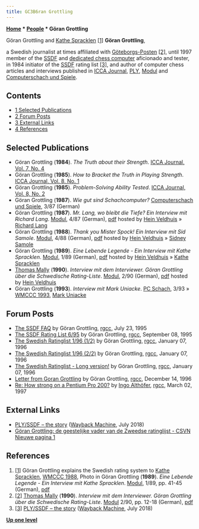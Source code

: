 ```yaml
---
title: GC3B6ran Grottling
---
```

**[Home](Home "Home") * [People](People "People") * Göran Grottling**

[](File:GrottlingKatheSpracklen.jpg) Göran Grottling and [Kathe Spracklen](Kathe_Spracklen "Kathe Spracklen") <a id="cite-note-1" href="#cite-ref-1">[1]</a>
**Göran Grottling**,

a Swedish journalist at times affiliated with [Göteborgs-Posten](https://en.wikipedia.org/wiki/G%C3%B6teborgs-Posten)
<a id="cite-note-2" href="#cite-ref-2">[2]</a>,
until 1997 member of the [SSDF](SSDF "SSDF") and [dedicated chess computer](Dedicated_Chess_Computers "Dedicated Chess Computers") aficionado and tester,
in 1984 initiator of the [SSDF](SSDF "SSDF") rating list <a id="cite-note-3" href="#cite-ref-3">[3]</a>,
and author of computer chess articles and interviews published in [ICCA Journal](ICGA_Journal "ICGA Journal"), [PLY](</PLY_(Magazine)> "PLY (Magazine)"), [Modul](Modul "Modul") and [Computerschach und Spiele](Computerschach_und_Spiele "Computerschach und Spiele").

## Contents

- [1 Selected Publications](#selected-publications)
- [2 Forum Posts](#forum-posts)
- [3 External Links](#external-links)
- [4 References](#references)

## Selected Publications

- Göran Grottling (**1984**). *The Truth about their Strength*. [ICCA Journal, Vol. 7, No. 4](ICGA_Journal#7_4 "ICGA Journal")
- Göran Grottling (**1985**). *How to Bracket the Truth in Playing Strength*. [ICCA Journal, Vol. 8, No. 1](ICGA_Journal#8_1 "ICGA Journal")
- Göran Grottling (**1985**). *Problem-Solving Ability Tested*. [ICCA Journal, Vol. 8, No. 2](ICGA_Journal#8_2 "ICGA Journal")
- Göran Grottling (**1987**). *Wie gut sind Schachcomputer?* [Computerschach und Spiele](Computerschach_und_Spiele "Computerschach und Spiele"), 3/87 (German)
- Göran Grottling (**1987**). *Mr. Lang, wo bleibt die Tiefe? Ein Interview mit Richard Lang*. [Modul](Modul "Modul"), 4/87 (German), [pdf](http://www.schaakcomputers.nl/hein_veldhuis/database/files/12-1987,%20Modul,%20Goran%20Grottling,%20Interview%20mit%20Richard%20Lang.pdf) hosted by [Hein Veldhuis](Hein_Veldhuis "Hein Veldhuis") » [Richard Lang](Richard_Lang "Richard Lang")
- Göran Grottling (**1988**). *Thank you Mister Spock! Ein Interview mit Sid Samole*. [Modul](Modul "Modul"), 4/88 (German), [pdf](http://www.schaakcomputers.nl/hein_veldhuis/database/files/12-1988,%20Modul,%20Interview%20mit%20Sid%20Samole.pdf) hosted by [Hein Veldhuis](Hein_Veldhuis "Hein Veldhuis") » [Sidney Samole](Sidney_Samole "Sidney Samole")
- Göran Grottling (**1989**). *Eine Lebende Legende - Ein Interview mit Kathe Spracklen*. [Modul](Modul "Modul"), 1/89 (German), [pdf](http://www.schaakcomputers.nl/hein_veldhuis/database/files/03-1989,%20Modul,%20Goran%20Grottling,%20Ein%20Interview%20mit%20Kathe%20Spracklen.pdf) hosted by [Hein Veldhuis](Hein_Veldhuis "Hein Veldhuis") » [Kathe Spracklen](Kathe_Spracklen "Kathe Spracklen")
- [Thomas Mally](Thomas_Mally "Thomas Mally") (**1990**). *Interview mit dem Interviewer. Göran Grottling über die Schwedische Rating-Liste*. [Modul](Modul "Modul"), 2/90 (German), [pdf](http://www.schaakcomputers.nl/hein_veldhuis/database/files/06-1990,%20Modul,%20Goran%20Grottling%20uber%20die%20Schwedische%20Rating-Liste.pdf) hosted by [Hein Veldhuis](Hein_Veldhuis "Hein Veldhuis")
- Göran Grottling (**1993**). *Interview mit Mark Uniacke*. [PC Schach](PC_Schach "PC Schach"), 3/93 » [WMCCC 1993](WMCCC_1993 "WMCCC 1993"), [Mark Uniacke](Mark_Uniacke "Mark Uniacke")

## Forum Posts

- [The SSDF FAQ](https://groups.google.com/d/msg/rec.games.chess.computer/k07HlW__jxo/FlJTp9kN_KcJ) by Göran Grottling, [rgcc](Computer_Chess_Forums "Computer Chess Forums"), July 23, 1995
- [The SSDF Rating List 6/95](https://groups.google.com/d/msg/rec.games.chess.computer/DGRnYtzTth4/5PXFyZq5OfIJ) by Göran Grottling, [rgcc](Computer_Chess_Forums "Computer Chess Forums"), September 08, 1995
- [The Swedish Ratinglist 1/96 (1/2)](https://groups.google.com/d/msg/rec.games.chess.computer/loYC28ZCB4M/O8_L2c1eFJkJ) by Göran Grottling, [rgcc](Computer_Chess_Forums "Computer Chess Forums"), January 07, 1996
- [The Swedish Ratinglist 1/96 (2/2)](https://groups.google.com/d/msg/rec.games.chess.computer/Xa9iZMniCT0/K_Gk_v7XD14J) by Göran Grottling, [rgcc](Computer_Chess_Forums "Computer Chess Forums"), January 07, 1996
- [The Swedish Ratinglist - Long version!](https://groups.google.com/d/msg/rec.games.chess.computer/HxI6byKNUGY/5CYJb6LbIyUJ) by Göran Grottling, [rgcc](Computer_Chess_Forums "Computer Chess Forums"), January 07, 1996
- [Letter from Goran Grottling](https://groups.google.com/d/msg/rec.games.chess.computer/Id8L86Xr70g/O4g5IlN_mw8J) by Göran Grottling, [rgcc](Computer_Chess_Forums "Computer Chess Forums"), December 14, 1996
- [Re: How strong on a Pentium Pro 200?](https://groups.google.com/d/msg/rec.games.chess.computer/vCMVMTvJE8g/kAlYwZcJxtMJ) by [Ingo Althöfer](Ingo_Alth%C3%B6fer "Ingo Althöfer"), [rgcc](Computer_Chess_Forums "Computer Chess Forums"), March 02, 1997

## External Links

- [PLY/SSDF – the story](https://web.archive.org/web/20180713223218/http://privat.bahnhof.se/wb432434/historik.htm) ([Wayback Machine](https://en.wikipedia.org/wiki/Wayback_Machine), July 2018)
- [Göran Grottling: de geestelijke vader van de Zweedse ratinglijst - CSVN Nieuwe pagina 1](http://www.csvnsupplementsite.nl/CSVNPAGINA5.html)

## References

1. <a id="cite-ref-1" href="#cite-note-1">[1]</a> Göran Grottling explains the Swedish rating system to [Kathe Spracklen](Kathe_Spracklen "Kathe Spracklen"), [WMCCC 1988](WMCCC_1988 "WMCCC 1988"), Photo in Göran Grottling (**1989**). *Eine Lebende Legende - Ein Interview mit Kathe Spracklen*. [Modul](Modul "Modul"), 1/89, pp. 41-45 (German), [pdf](http://www.schaakcomputers.nl/hein_veldhuis/database/files/03-1989,%20Modul,%20Goran%20Grottling,%20Ein%20Interview%20mit%20Kathe%20Spracklen.pdf)
1. <a id="cite-ref-2" href="#cite-note-2">[2]</a> [Thomas Mally](Thomas_Mally "Thomas Mally") (**1990**). *Interview mit dem Interviewer. Göran Grottling über die Schwedische Rating-Liste*. [Modul](Modul "Modul") 2/90, pp. 12-18 (German), [pdf](http://www.schaakcomputers.nl/hein_veldhuis/database/files/06-1990,%20Modul,%20Goran%20Grottling%20uber%20die%20Schwedische%20Rating-Liste.pdf)
1. <a id="cite-ref-3" href="#cite-note-3">[3]</a> [PLY/SSDF – the story](https://web.archive.org/web/20180713223218/http://privat.bahnhof.se/wb432434/historik.htm) ([Wayback Machine](https://en.wikipedia.org/wiki/Wayback_Machine), July 2018)

**[Up one level](People "People")**

